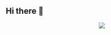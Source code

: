## Hi there 👋

<div align=center>
  <img src="https://img.shields.io/badge/
  html5-E34F26?
  style=for-the-badge&
  logo=html5&
  logoColor=white">
</div>

<!--
**mgkim4517/mgkim4517** is a ✨ _special_ ✨ repository because its `README.md` (this file) appears on your GitHub profile.

Here are some ideas to get you started:

- 🔭 I’m currently working on ...
- 🌱 I’m currently learning ...
- 👯 I’m looking to collaborate on ...
- 🤔 I’m looking for help with ...
- 💬 Ask me about ...
- 📫 How to reach me: ...
- 😄 Pronouns: ...
- ⚡ Fun fact: ...
-->
